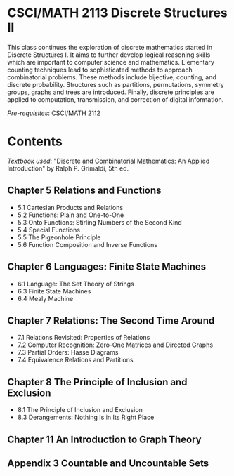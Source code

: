 # CSCI/MATH 2113 Discrete Structures II

This class continues the exploration of discrete mathematics started in Discrete Structures I. It aims to further develop logical reasoning skills which are important to computer science and mathematics. Elementary counting techniques lead to sophisticated methods to approach combinatorial problems. These methods include bijective, counting, and discrete probability. Structures such as partitions, permutations, symmetry groups, graphs and trees are introduced. Finally, discrete principles are applied to computation, transmission, and correction of digital information.

*Pre-requisites*: CSCI/MATH 2112

# Contents 

*Textbook used*: "Discrete and Combinatorial Mathematics: An Applied Introduction" by Ralph P. Grimaldi, 5th ed.

## Chapter 5 Relations and Functions
- 5.1 Cartesian Products and Relations
- 5.2 Functions: Plain and One-to-One
- 5.3 Onto Functions: Stirling Numbers of the Second Kind
- 5.4 Special Functions
- 5.5 The Pigeonhole Principle
- 5.6 Function Composition and Inverse Functions

## Chapter 6 Languages: Finite State Machines
- 6.1 Language: The Set Theory of Strings
- 6.3 Finite State Machines
- 6.4 Mealy Machine

## Chapter 7 Relations: The Second Time Around
- 7.1 Relations Revisited: Properties of Relations
- 7.2 Computer Recognition: Zero-One Matrices and Directed Graphs
- 7.3 Partial Orders: Hasse Diagrams
- 7.4 Equivalence Relations and Partitions

## Chapter 8 The Principle of Inclusion and Exclusion
- 8.1 The Principle of Inclusion and Exclusion
- 8.3 Derangements: Nothing Is in Its Right Place

## Chapter 11 An Introduction to Graph Theory

## Appendix 3 Countable and Uncountable Sets